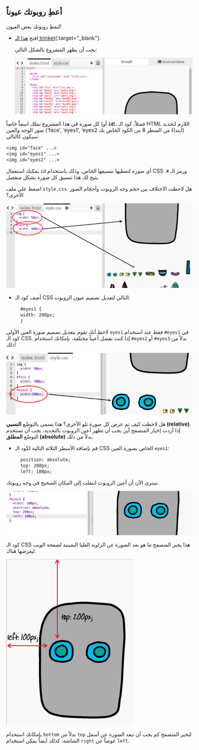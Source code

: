 ## أعطِ روبوتك عيوناً

لنعطِ روبوتك بعض العيون!

+ افتح [هذا الـ trinket](http://jumpto.cc/web-robot){:target="_blank"}.
    
    يجب أن يظهر المشروع بالشكل التالي:
    
    ![لقطة الشاشة](images/robot-starter.png)

كل صورة في هذا المشروع تملك اسماً خاصاً (أو **`id`**). فمثلاً، كود الـ HTML اللازم لتحديد صور الوجه والعين (‘face’, ‘eyes1’, ‘eyes2 ابتداءً من السطر 8 من الكود الخاص بك) سيكون كالتالي:

    <img id="face" ...>
    <img id="eyes1" ...>
    <img id="eyes2" ...>
    

يمكنك استعمال `id` أي صورة لتعطيها تنسيقها الخاص، وذلك باستخدام CSS ورمز الـ `#`. يتيح لك هذا تنسيق كل صورة بشكل منفصل.

اضغط على ملف `style.css`. هل لاحظت الاختلاف بين حجم وجه الروبوت وأحجام الصور الأخرى؟

![لقطة الشاشة](images/robot-id.png)

+ أضف كود الـ CSS التالي لتعديل تصميم عيون الروبوت:
    
        #eyes1 {
        width: 200px;
        }
        

لاحظ أنك تقوم بتعديل تصميم صورة العين الأولى `eyes1` فقط عند استخدام `#eyes1` في كود الـ CSS. إذا كنت تفضل أعيناً مختلفة، بإمكانك استخدام `#eyes2` أو `#eyes3` بدلاً من ذلك!

![لقطة الشاشة](images/robot-eyes-width.png)

هل لاحظت كيف تم عرض كل صورة تلو الأخرى؟ هذا يسمى بالتوضّع **النسبي (relative)**. إذا أردت إخبار المتصفح أين يجب أن تظهر أعين الروبوت بالتحديد، يجب أن تستخدم التوضّع **المطلق (absolute)** بدلاً من ذلك.

+ قم بإضافة الأسطر الثلاثة التالية لكود الـ CSS الخاص بصورة العين `eyes1`:
    
        position: absolute;
        top: 200px;
        left: 100px;
        

سترى الآن أن أعين الروبوت انتقلت إلى المكان الصحيح في وجه روبوتك.

![لقطة الشاشة](images/robot-eyes-position.png)

كود الـ CSS هذا يخبر المتصفح ما هو بعد الصورة عن الزاوية العليا اليمينية لصفحة الويب ليعرضها هناك.

![لقطة الشاشة](images/robot-eyes-position2.png)

بإمكانك استخدام `bottom` بدلاً من `top` لتخبر المتصفح كم يجب أن تبعد الصورة عن أسفل الشاشة، كذلك أيضاً يمكن استخدام `right` عوضاً عن `left`.